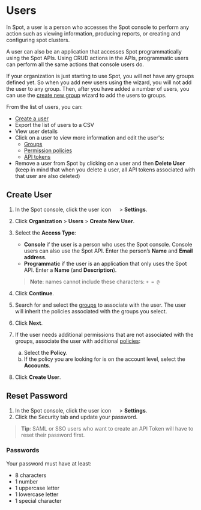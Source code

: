 # Users

In Spot, a user is a person who accesses the Spot console to perform any action such as viewing information, producing reports, or creating and configuring spot clusters.

A user can also be an application that accesses Spot programmatically using the Spot APIs. Using CRUD actions in the APIs, programmatic users can perform all the same actions that console users do.

If your organization is just starting to use Spot, you will not have any groups defined yet. So when you add new users using the wizard, you will not add the user to any group. Then, after you have added a number of users, you can use the [create new group](administration/groups/) wizard to add the users to groups.

From the list of users, you can:
* [Create a user](administration/users-a/?id=create-a-user)
* Export the list of users to a CSV
* View user details
* Click on a user to view more information and edit the user's:
    * [Groups](administration/groups/)
    * [Permission policies](administration/policies/)
    * [API tokens](administration/api/create-api-token)
* Remove a user from Spot by clicking on a user and then **Delete User** (keep in mind that when you delete a user, all API tokens associated with that user are also deleted)

## Create User

1. In the Spot console, click the user icon <img height="14" src="https://docs.spot.io/administration/_media/usericon.png">  > **Settings**.
2. Click **Organization** > **Users** > **Create New User**.
4. Select the **Access Type**:
   - **Console** if the user is a person who uses the Spot console. Console users can also use the Spot API. Enter the person’s **Name** and **Email address**.
   - **Programmatic** if the user is an application that only uses the Spot API. Enter a **Name** (and **Description**).

   > **Note**: names cannot include these characters: `+ = @`

6. Click **Continue**.
7. Search for and select the [groups](administration/groups/) to associate with the user. The user will inherit the policies associated with the groups you select.
8. Click **Next**.
9. If the user needs additional permissions that are not associated with the groups, associate the user with additional [policies](administration/policies/):
      <ol style="list-style-type: lower-alpha;">
        <li>Select the <b>Policy</b>.</li>
        <li>If the policy you are looking for is on the account level, select the <b>Accounts</b>.</li>
    </ol>
10. Click **Create User**.

## Reset Password

1. In the Spot console, click the user icon <img height="14" src="https://docs.spot.io/administration/_media/usericon.png">  > **Settings**.
2. Click the Security tab and update your password.

> **Tip**: SAML or SSO users who want to create an API Token will have to reset their password first.

### Passwords

Your password must have at least:

- 8 characters
- 1 number
- 1 uppercase letter
- 1 lowercase letter
- 1 special character

